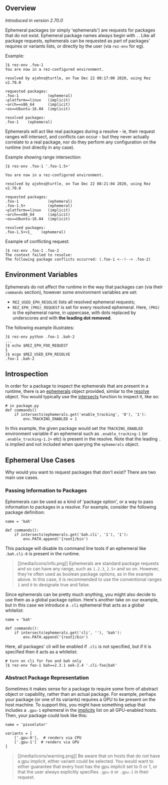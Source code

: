 ## Overview

_Introduced in version 2.70.0_

Ephemeral packages (or simply 'ephemerals') are requests for packages that do not
exist. Ephemeral package names always begin with `.`. Like all package requests,
ephemerals can be requested as part of packages' requires or variants lists, or
directly by the user (via `rez-env` for eg).

Example:

    ]$ rez-env .foo-1
    You are now in a rez-configured environment.

    resolved by ajohns@turtle, on Tue Dec 22 08:17:00 2020, using Rez v2.70.0

    requested packages:
    .foo-1             (ephemeral)
    ~platform==linux   (implicit)
    ~arch==x86_64      (implicit)
    ~os==Ubuntu-16.04  (implicit)

    resolved packages:
    .foo-1    (ephemeral)

Ephemerals will act like real packages during a resolve - ie, their request ranges
will intersect, and conflicts can occur - but they never actually correlate to a
real package, nor do they perform any configuration on the runtime (not directly
in any case).

Example showing range intersection:

    ]$ rez-env .foo-1 '.foo-1.5+'

    You are now in a rez-configured environment.

    resolved by ajohns@turtle, on Tue Dec 22 08:21:04 2020, using Rez v2.70.0

    requested packages:
    .foo-1             (ephemeral)
    .foo-1.5+          (ephemeral)
    ~platform==linux   (implicit)
    ~arch==x86_64      (implicit)
    ~os==Ubuntu-16.04  (implicit)

    resolved packages:
    .foo-1.5+<1_    (ephemeral)

Example of conflicting request:

    ]$ rez-env .foo-1 .foo-2
    The context failed to resolve:
    The following package conflicts occurred: (.foo-1 <--!--> .foo-2)

## Environment Variables

Ephemerals do not affect the runtime in the way that packages can (via their
`commands` section), however some environment variables are set:

* `REZ_USED_EPH_RESOLVE` lists all resolved ephemeral requests;
* `REZ_EPH_(PKG)_REQUEST` is set for every resolved ephemeral. Here, `(PKG)` is
  the ephemeral name, in uppercase, with dots replaced by underscores and with
  **the leading dot removed**.

The following example illustrates:

    ]$ rez-env python .foo-1 .bah-2
    ...
    ]$ echo $REZ_EPH_FOO_REQUEST
    1
    ]$ ecgo $REZ_USED_EPH_RESOLVE
    .foo-1 .bah-2

## Introspection

In order for a package to inspect the ephemerals that are present in a runtime,
there is an [ephemerals](Package-Commands#ephemerals) object provided, similar
to the [resolve](Package-Commands#resolve) object. You would typically use the
[intersects](Package-Commands#intersects) function to inspect it, like so:

    # in package.py
    def commands()
        if intersects(ephemerals.get('enable_tracking', '0'), '1'):
            env.TRACKING_ENABLED = 1

In this example, the given package would set the `TRACKING_ENABLED` environment
variable if an ephemeral such as `.enable_tracking-1` (or `.enable_tracking-1.2+`
etc) is present in the resolve. Note that the leading `.` is implied and not
included when querying the `ephemerals` object.

## Ephemeral Use Cases

Why would you want to request packages that don't exist? There are two main use
cases.

### Passing Information to Packages

Ephemerals can be used as a kind of 'package option', or a way to pass information
to packages in a resolve. For example, consider the following package definition:

    name = 'bah'

    def commands():
        if intersects(ephemerals.get('bah.cli', '1'), '1'):
            env.PATH.append('{root}/bin')

This package will disable its command line tools if an ephemeral like `.bah.cli-0`
is present in the runtime.

> [[media/icons/info.png]] Ephemerals are standard package requests and so can
> have any range, such as `1.2.3`, `2.5+` and so on. However, they're often used
> as boolean package options, as in the example above. In this case, it is
> recommended to use the conventional ranges `1` and `0` to designate true and
> false.

Since ephemerals can be pretty much anything, you might also decide to use them
as a global package option. Here's another take on our example, but in this case
we introduce a `.cli` ephemeral that acts as a global whitelist:

    name = 'bah'

    def commands():
        if intersects(ephemerals.get('cli', ''), 'bah'):
            env.PATH.append('{root}/bin')

Here, all packages' cli will be enabled if `.cli` is not specified, but if it is
specified then it acts as a whitelist:

    # turn on cli for foo and bah only
    ]$ rez-env foo-1 bah==2.3.1 eek-2.4 '.cli-foo|bah'

### Abstract Package Representation

Sometimes it makes sense for a package to require some form of abstract object or
capability, rather than an actual package. For example, perhaps your package (or
one of its variants) requires a GPU to be present on the host machine. To support
this, you might have something setup that includes a `.gpu-1` ephemeral in the
[implicits](Basic-Concepts#implicit-packages) list on all GPU-enabled hosts.
Then, your package could look like this:

    name = 'pixxelator'

    variants = [
        ['.gpu-0'],  # renders via CPU
        ['.gpu-1']  # renders via GPU
    ]

> [[media/icons/warning.png]] Be aware that on hosts that do _not_ have a gpu
> implicit, either variant could be selected. You would want to either guarantee
> that every host has the gpu implicit set to 0 or 1, or that the user always
> explicitly specifies `.gpu-0` or `.gpu-1` in their request.
